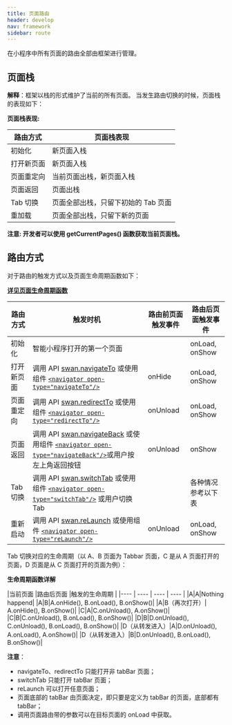 ```yaml
---
title: 页面路由
header: develop
nav: framework
sidebar: route
---
```


在小程序中所有页面的路由全部由框架进行管理。

## 页面栈

**解释**：框架以栈的形式维护了当前的所有页面。 当发生路由切换的时候，页面栈的表现如下：

**页面栈表现:**

|路由方式 |页面栈表现 |
|---- | ---- |
|初始化 |新页面入栈 |
|打开新页面	|新页面入栈 |
|页面重定向 |当前页面出栈，新页面入栈 |
|页面返回 |页面出栈 |
|Tab 切换 |页面全部出栈，只留下初始的 Tab 页面 |
|重加载 |页面全部出栈，只留下新的页面 |

**注意: 开发者可以使用 getCurrentPages() 函数获取当前页面栈。**

## 路由方式

对于路由的触发方式以及页面生命周期函数如下：

**[详见页面生命周期函数](https://smartprogram.baidu.com/docs/develop/framework/app_service_page/#%E7%94%9F%E5%91%BD%E5%91%A8%E6%9C%9F%E5%87%BD%E6%95%B0/)**

|路由方式 |触发时机 |路由前页面触发事件 |路由后页面触发事件 |
|---- | ---- | ---- | ---- |
|初始化 |智能小程序打开的第一个页面 | |onLoad, onShow |
|打开新页面 |调用 API [swan.navigateTo](https://smartprogram.baidu.com/docs/develop/api/show_tab/#swan-navigateTo/) 或使用组件 [`<navigator open-type="navigateTo"/>`](https://smartprogram.baidu.com/docs/develop/component/nav/#navigator/) | onHide |onLoad, onShow |
|页面重定向 |调用 API [swan.redirectTo](https://smartprogram.baidu.com/docs/develop/api/show_tab/#swan-redirectTo/) 或使用组件 [`<navigator open-type="redirectTo"/>`](https://smartprogram.baidu.com/docs/develop/component/nav/#navigator/) | onUnload |onLoad, onShow |
|页面返回  |调用 API [swan.navigateBack](https://smartprogram.baidu.com/docs/develop/api/show_tab/#swan-navigateBack/) 或使用组件 [`<navigator open-type="navigateBack"/>`](https://smartprogram.baidu.com/docs/develop/component/nav/#navigator/)或用户按左上角返回按钮 | onUnload |onShow |
|Tab 切换  |调用 API [swan.switchTab](https://smartprogram.baidu.com/docs/develop/api/show_tab/#swan-switchTab/) 或使用组件 [`<navigator open-type="switchTab"/>`](https://smartprogram.baidu.com/docs/develop/component/nav/#navigator/) 或用户切换 Tab | | 各种情况参考以下表 |
|重新启动  |调用 API [swan.reLaunch](https://smartprogram.baidu.com/docs/develop/api/show_tab/#swan-reLaunch/) 或使用组件 [`<navigator open-type="reLaunch"/>`](https://smartprogram.baidu.com/docs/develop/component/nav/#navigator/) | onUnload | onLoad, onShow |

Tab 切换对应的生命周期（以 A、B 页面为 Tabbar 页面，C 是从 A 页面打开的页面，D 页面是从 C 页面打开的页面为例）：

**生命周期函数详解**

|当前页面 |路由后页面 |触发的生命周期 |
|---- | ---- | ---- | ---- |
|A|A|Nothing happend|
|A|B|A.onHide(), B.onLoad(), B.onShow()|
|A|B（再次打开）| A.onHide(), B.onShow()|
|C|A|C.onUnload(), A.onShow()|
|C|B|C.onUnload(), B.onLoad(), B.onShow()|
|D|B|D.onUnload(), C.onUnload(), B.onLoad(), B.onShow()|
|D（从转发进入）|A|D.onUnload(), A.onLoad(), A.onShow()|
|D（从转发进入）|B|D.onUnload(), B.onLoad(), B.onShow()|

**注意**：
- navigateTo、redirectTo 只能打开非 tabBar 页面；
- switchTab 只能打开 tabBar 页面；
- reLaunch 可以打开任意页面；
- 页面底部的 tabBar 由页面决定，即只要是定义为 tabBar 的页面，底部都有 tabBar；
- 调用页面路由带的参数可以在目标页面的 onLoad 中获取。
